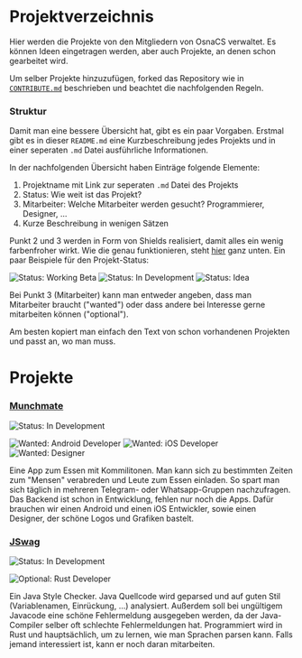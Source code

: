 Projektverzeichnis
==================

Hier werden die Projekte von den Mitgliedern von OsnaCS verwaltet. Es können Ideen eingetragen werden, aber auch Projekte, an denen schon gearbeitet wird.

Um selber Projekte hinzuzufügen, forked das Repository wie in [`CONTRIBUTE.md`](https://github.com/OsnaCS/welcome/CONTRIBUTE.md) beschrieben und beachtet die nachfolgenden Regeln.

### Struktur

Damit man eine bessere Übersicht hat, gibt es ein paar Vorgaben. Erstmal gibt es in dieser `README.md` eine Kurzbeschreibung jedes Projekts und in einer seperaten `.md` Datei ausführliche Informationen.

In der nachfolgenden Übersicht haben Einträge folgende Elemente:

1. Projektname mit Link zur seperaten `.md` Datei des Projekts
2. Status: Wie weit ist das Projekt?
3. Mitarbeiter: Welche Mitarbeiter werden gesucht? Programmierer, Designer, ...
4. Kurze Beschreibung in wenigen Sätzen

Punkt 2 und 3 werden in Form von Shields realisiert, damit alles ein wenig farbenfroher wirkt. Wie die genau funktionieren, steht [hier](http://shields.io/) ganz unten. Ein paar Beispiele für den Projekt-Status:

![Status: Working Beta](https://img.shields.io/badge/status-working_beta-brightgreen.svg)
![Status: In Development](https://img.shields.io/badge/status-in_development-green.svg)
![Status: Idea](https://img.shields.io/badge/status-idea-yellow.svg)

Bei Punkt 3 (Mitarbeiter) kann man entweder angeben, dass man Mitarbeiter braucht ("wanted") oder dass andere bei Interesse gerne mitarbeiten können ("optional").

Am besten kopiert man einfach den Text von schon vorhandenen Projekten und passt an, wo man muss.

# Projekte

### [Munchmate](https://github.com/OsnaCS/welcome/projects/munchmate.md)
![Status: In Development](https://img.shields.io/badge/status-in_development-green.svg)

![Wanted: Android Developer](https://img.shields.io/badge/wanted-android_dev-blue.svg)
![Wanted: iOS Developer](https://img.shields.io/badge/wanted-iOS_dev-blue.svg)
![Wanted: Designer](https://img.shields.io/badge/wanted-designer-blue.svg)

Eine App zum Essen mit Kommilitonen. Man kann sich zu bestimmten Zeiten zum "Mensen" verabreden und Leute zum Essen einladen. So spart man sich täglich in mehreren Telegram- oder Whatsapp-Gruppen nachzufragen. Das Backend ist schon in Entwicklung, fehlen nur noch die Apps. Dafür brauchen wir einen Android und einen iOS Entwickler, sowie einen Designer, der schöne Logos und Grafiken bastelt.


### [JSwag](https://github.com/OsnaCS/welcome/projects/jswag.md)
![Status: In Development](https://img.shields.io/badge/status-in_development-green.svg)

![Optional: Rust Developer](https://img.shields.io/badge/optional-rust_dev-lightgrey.svg)

Ein Java Style Checker. Java Quellcode wird geparsed und auf guten Stil (Variablenamen, Einrückung, ...) analysiert. Außerdem soll bei ungültigem Javacode eine schöne Fehlermeldung ausgegeben werden, da der Java-Compiler selber oft schlechte Fehlermeldungen hat. Programmiert wird in Rust und hauptsächlich, um zu lernen, wie man Sprachen parsen kann. Falls jemand interessiert ist, kann er noch daran mitarbeiten.
